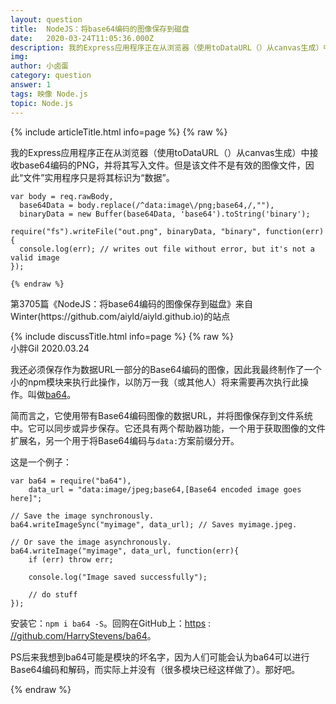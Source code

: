 ```yaml
---
layout: question
title:  NodeJS：将base64编码的图像保存到磁盘
date:   2020-03-24T11:05:36.000Z
description: 我的Express应用程序正在从浏览器（使用toDataURL（）从canvas生成）中接收base64编码的PNG，并将其写入文件。但是该文件不是有效的...
img: 
author: 小卤蛋
category: question
answer: 1
tags: 映像 Node.js
topic: Node.js
---
```

<div class="article-root">
  <div class="article">
    {% include articleTitle.html info=page %}
    {% raw %}
    <div class="article-content"><p><font style="vertical-align: inherit;"><font style="vertical-align: inherit;">我的Express应用程序正在从浏览器（使用toDataURL（）从canvas生成）中接收base64编码的PNG，并将其写入文件。</font><font style="vertical-align: inherit;">但是该文件不是有效的图像文件，因此“文件”实用程序只是将其标识为“数据”。</font></font></p>

<pre><code>var body = req.rawBody,<font></font>
  base64Data = body.replace(/^data:image\/png;base64,/,""),<font></font>
  binaryData = new Buffer(base64Data, 'base64').toString('binary');<font></font>
<font></font>
require("fs").writeFile("out.png", binaryData, "binary", function(err) {<font></font>
  console.log(err); // writes out file without error, but it's not a valid image<font></font>
});<font></font>
</code></pre></div>
    {% endraw %}
  </div>
  <p class="winter_mark">第3705篇《NodeJS：将base64编码的图像保存到磁盘》来自Winter(https://github.com/aiyld/aiyld.github.io)的站点</p>
  <div class="discuss-wrapper">
    {% include discussTitle.html info=page %}
    {% raw %}
    <div class="discuss-item">
        <div class="discuss-parent">
          <div class="discuss-meta">
            <span class="discuss-user">小胖Gil</span>
            <span class="discuss-time">2020.03.24</span>
          </div>
          <div class="discuss-comment"><p><font style="vertical-align: inherit;"><font style="vertical-align: inherit;">我还必须保存作为数据URL一部分的Base64编码的图像，因此我最终制作了一个小的npm模块来执行此操作，以防万一我（或其他人）将来需要再次执行此操作。</font><font style="vertical-align: inherit;">叫做</font></font><a href="https://www.npmjs.com/package/ba64" rel="noreferrer"><font style="vertical-align: inherit;"><font style="vertical-align: inherit;">ba64</font></font></a><font style="vertical-align: inherit;"><font style="vertical-align: inherit;">。</font></font></p>

<p><font style="vertical-align: inherit;"><font style="vertical-align: inherit;">简而言之，它使用带有Base64编码图像的数据URL，并将图像保存到文件系统中。</font><font style="vertical-align: inherit;">它可以同步或异步保存。</font><font style="vertical-align: inherit;">它还具有两个帮助器功能，一个用于获取图像的文件扩展名，另一个用于将Base64编码与</font></font><code>data:</code><font style="vertical-align: inherit;"><font style="vertical-align: inherit;">方案前缀</font><font style="vertical-align: inherit;">分开</font><font style="vertical-align: inherit;">。</font></font></p>

<p><font style="vertical-align: inherit;"><font style="vertical-align: inherit;">这是一个例子：</font></font></p>

<pre><code>var ba64 = require("ba64"),<font></font>
    data_url = "data:image/jpeg;base64,[Base64 encoded image goes here]";<font></font>
<font></font>
// Save the image synchronously.<font></font>
ba64.writeImageSync("myimage", data_url); // Saves myimage.jpeg.<font></font>
<font></font>
// Or save the image asynchronously.<font></font>
ba64.writeImage("myimage", data_url, function(err){<font></font>
    if (err) throw err;<font></font>
<font></font>
    console.log("Image saved successfully");<font></font>
<font></font>
    // do stuff<font></font>
});<font></font>
</code></pre>

<p><font style="vertical-align: inherit;"><font style="vertical-align: inherit;">安装它：</font></font><code>npm i ba64 -S</code><font style="vertical-align: inherit;"><font style="vertical-align: inherit;">。</font><font style="vertical-align: inherit;">回购在GitHub上：</font></font><a href="https://github.com/HarryStevens/ba64" rel="noreferrer"><font style="vertical-align: inherit;"><font style="vertical-align: inherit;">https</font></font></a><font style="vertical-align: inherit;"><font style="vertical-align: inherit;"> : </font><a href="https://github.com/HarryStevens/ba64" rel="noreferrer"><font style="vertical-align: inherit;">//github.com/HarryStevens/ba64</font></a><font style="vertical-align: inherit;">。</font></font></p>

<p><font style="vertical-align: inherit;"><font style="vertical-align: inherit;">PS后来我想到ba64可能是模块的坏名字，因为人们可能会认为ba64可以进行Base64编码和解码，而实际上并没有（很多模块已经这样做了）。</font><font style="vertical-align: inherit;">那好吧。</font></font></p></div>
        </div></div>
    {% endraw %}
  </div>
<div>

